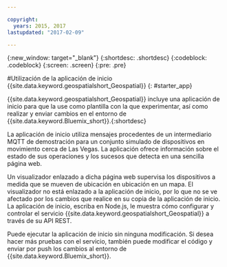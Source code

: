 ```yaml
---

copyright:
  years: 2015, 2017
lastupdated: "2017-02-09"

---
```


<!-- Attribute definitions --> 
{:new_window: target="_blank"}
{:shortdesc: .shortdesc}
{:codeblock: .codeblock}
{:screen: .screen}
{:pre: .pre}

#Utilización de la aplicación de inicio {{site.data.keyword.geospatialshort_Geospatial}}
{: #starter_app}


{{site.data.keyword.geospatialshort_Geospatial}} incluye una aplicación de inicio para que la use como plantilla con la que experimentar, así como realizar y enviar cambios en el entorno de {{site.data.keyword.Bluemix_short}}.{:shortdesc}

La aplicación de inicio utiliza mensajes procedentes de un intermediario MQTT de demostración para un conjunto simulado de dispositivos en movimiento cerca de
Las Vegas. La aplicación ofrece información sobre el estado de sus operaciones y los sucesos que detecta en una sencilla página web.


Un visualizador enlazado a dicha página web supervisa los dispositivos a medida que se mueven de ubicación en ubicación en un mapa. El visualizador no está enlazado a la aplicación de inicio, por lo que no se ve afectado por los cambios que realice en su copia de la aplicación de inicio. La aplicación de inicio, escriba en Node.js, le muestra cómo configurar y controlar el servicio {{site.data.keyword.geospatialshort_Geospatial}} a través de su API REST.  


Puede ejecutar la aplicación de inicio sin ninguna modificación. Si desea hacer más pruebas con el servicio, también puede modificar el código y enviar por push los cambios al entorno de {{site.data.keyword.Bluemix_short}}.
